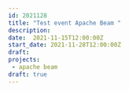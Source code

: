 ```yaml
---
id: 2021128
title: "Test event Apache Beam "
description: 
date:  2021-11-15T12:00:00Z
start_date: 2021-11-28T12:00:00Z
draft: 
projects: 
 - apache beam
draft: true
---
```




